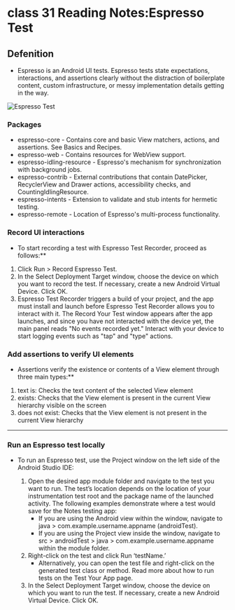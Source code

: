 # class 31 Reading Notes:Espresso Test

## Defenition

- Espresso is an Android UI tests. Espresso tests state expectations, interactions, and assertions clearly without  the distraction of boilerplate content, custom infrastructure, or messy implementation details getting in the way.

![Espresso Test](https://i1.wp.com/peirr.com/wp-content/uploads/2016/06/espresso_test_recorder-e1465550966921.png?fit=600%2C293&ssl=1)
### Packages

 * espresso-core - Contains core and basic View matchers, actions, and assertions. See Basics and Recipes.
 * espresso-web - Contains resources for WebView support.
 * espresso-idling-resource - Espresso's mechanism for synchronization with background jobs.
 * espresso-contrib - External contributions that contain DatePicker, RecyclerView and Drawer actions, accessibility checks, and CountingIdlingResource.
 * espresso-intents - Extension to validate and stub intents for hermetic testing.
 * espresso-remote - Location of Espresso's multi-process functionality.




### Record UI interactions

* To start recording a test with Espresso Test Recorder, proceed as follows:**

1. Click Run > Record Espresso Test.
2. In the Select Deployment Target window, choose the device on which you want to record the test. If necessary, create a new Android Virtual Device. Click OK.
3. Espresso Test Recorder triggers a build of your project, and the app must install and launch before Espresso Test Recorder allows you to interact with it. The Record Your Test window appears after the app launches, and since you have not interacted with the device yet, the main panel reads "No events recorded yet." Interact with your device to start logging events such as "tap" and "type" actions.



### Add assertions to verify UI elements

- Assertions verify the existence or contents of a View element through three main types:**

1. text is: Checks the text content of the selected View element
2. exists: Checks that the View element is present in the current View hierarchy visible on the screen
3. does not exist: Checks that the View element is not present in the current View hierarchy

***

### Run an Espresso test locally

* To run an Espresso test, use the Project window on the left side of the Android Studio IDE:

   1. Open the desired app module folder and navigate to the test you want to run. The test’s location depends on the location of your instrumentation test root and the package name of the launched activity. The following examples demonstrate where a test would save for the Notes testing app:
       - If you are using the Android view within the window, navigate to java > com.example.username.appname (androidTest).
       - If you are using the Project view inside the window, navigate to src > androidTest > java > com.example.username.appname within the module folder.
   2. Right-click on the test and click Run ‘testName.’
       - Alternatively, you can open the test file and right-click on the generated test class or method. Read more about how to run tests on the Test Your App page.
   3. In the Select Deployment Target window, choose the device on which you want to run the test. If necessary, create a new Android Virtual Device. Click OK.